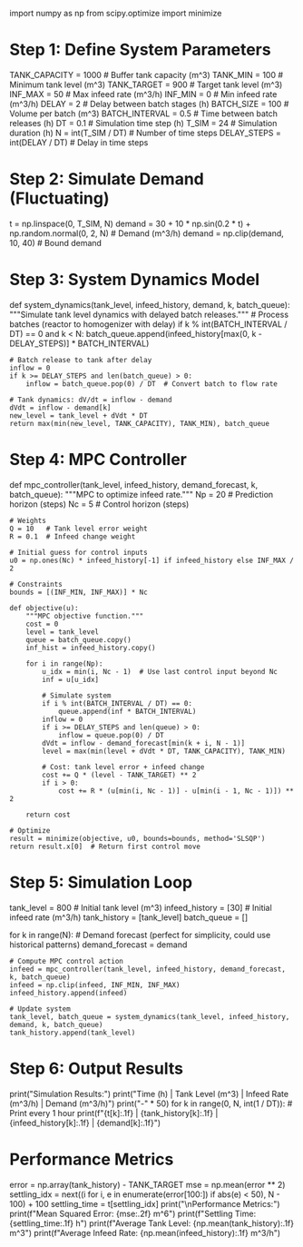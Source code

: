 import numpy as np
from scipy.optimize import minimize

# Step 1: Define System Parameters
TANK_CAPACITY = 1000  # Buffer tank capacity (m^3)
TANK_MIN = 100  # Minimum tank level (m^3)
TANK_TARGET = 900  # Target tank level (m^3)
INF_MAX = 50  # Max infeed rate (m^3/h)
INF_MIN = 0  # Min infeed rate (m^3/h)
DELAY = 2  # Delay between batch stages (h)
BATCH_SIZE = 100  # Volume per batch (m^3)
BATCH_INTERVAL = 0.5  # Time between batch releases (h)
DT = 0.1  # Simulation time step (h)
T_SIM = 24  # Simulation duration (h)
N = int(T_SIM / DT)  # Number of time steps
DELAY_STEPS = int(DELAY / DT)  # Delay in time steps

# Step 2: Simulate Demand (Fluctuating)
t = np.linspace(0, T_SIM, N)
demand = 30 + 10 * np.sin(0.2 * t) + np.random.normal(0, 2, N)  # Demand (m^3/h)
demand = np.clip(demand, 10, 40)  # Bound demand

# Step 3: System Dynamics Model
def system_dynamics(tank_level, infeed_history, demand, k, batch_queue):
    """Simulate tank level dynamics with delayed batch releases."""
    # Process batches (reactor to homogenizer with delay)
    if k % int(BATCH_INTERVAL / DT) == 0 and k < N:
        batch_queue.append(infeed_history[max(0, k - DELAY_STEPS)] * BATCH_INTERVAL)
    
    # Batch release to tank after delay
    inflow = 0
    if k >= DELAY_STEPS and len(batch_queue) > 0:
        inflow = batch_queue.pop(0) / DT  # Convert batch to flow rate
    
    # Tank dynamics: dV/dt = inflow - demand
    dVdt = inflow - demand[k]
    new_level = tank_level + dVdt * DT
    return max(min(new_level, TANK_CAPACITY), TANK_MIN), batch_queue

# Step 4: MPC Controller
def mpc_controller(tank_level, infeed_history, demand_forecast, k, batch_queue):
    """MPC to optimize infeed rate."""
    Np = 20  # Prediction horizon (steps)
    Nc = 5   # Control horizon (steps)
    
    # Weights
    Q = 10   # Tank level error weight
    R = 0.1  # Infeed change weight
    
    # Initial guess for control inputs
    u0 = np.ones(Nc) * infeed_history[-1] if infeed_history else INF_MAX / 2
    
    # Constraints
    bounds = [(INF_MIN, INF_MAX)] * Nc
    
    def objective(u):
        """MPC objective function."""
        cost = 0
        level = tank_level
        queue = batch_queue.copy()
        inf_hist = infeed_history.copy()
        
        for i in range(Np):
            u_idx = min(i, Nc - 1)  # Use last control input beyond Nc
            inf = u[u_idx]
            
            # Simulate system
            if i % int(BATCH_INTERVAL / DT) == 0:
                queue.append(inf * BATCH_INTERVAL)
            inflow = 0
            if i >= DELAY_STEPS and len(queue) > 0:
                inflow = queue.pop(0) / DT
            dVdt = inflow - demand_forecast[min(k + i, N - 1)]
            level = max(min(level + dVdt * DT, TANK_CAPACITY), TANK_MIN)
            
            # Cost: tank level error + infeed change
            cost += Q * (level - TANK_TARGET) ** 2
            if i > 0:
                cost += R * (u[min(i, Nc - 1)] - u[min(i - 1, Nc - 1)]) ** 2
        
        return cost
    
    # Optimize
    result = minimize(objective, u0, bounds=bounds, method='SLSQP')
    return result.x[0]  # Return first control move

# Step 5: Simulation Loop
tank_level = 800  # Initial tank level (m^3)
infeed_history = [30]  # Initial infeed rate (m^3/h)
tank_history = [tank_level]
batch_queue = []

for k in range(N):
    # Demand forecast (perfect for simplicity, could use historical patterns)
    demand_forecast = demand
    
    # Compute MPC control action
    infeed = mpc_controller(tank_level, infeed_history, demand_forecast, k, batch_queue)
    infeed = np.clip(infeed, INF_MIN, INF_MAX)
    infeed_history.append(infeed)
    
    # Update system
    tank_level, batch_queue = system_dynamics(tank_level, infeed_history, demand, k, batch_queue)
    tank_history.append(tank_level)

# Step 6: Output Results
print("Simulation Results:")
print("Time (h) | Tank Level (m^3) | Infeed Rate (m^3/h) | Demand (m^3/h)")
print("-" * 50)
for k in range(0, N, int(1 / DT)):  # Print every 1 hour
    print(f"{t[k]:.1f}     | {tank_history[k]:.1f}         | {infeed_history[k]:.1f}           | {demand[k]:.1f}")

# Performance Metrics
error = np.array(tank_history) - TANK_TARGET
mse = np.mean(error ** 2)
settling_idx = next((i for i, e in enumerate(error[100:]) if abs(e) < 50), N - 100) + 100
settling_time = t[settling_idx]
print("\nPerformance Metrics:")
print(f"Mean Squared Error: {mse:.2f} m^6")
print(f"Settling Time: {settling_time:.1f} h")
print(f"Average Tank Level: {np.mean(tank_history):.1f} m^3")
print(f"Average Infeed Rate: {np.mean(infeed_history):.1f} m^3/h")
